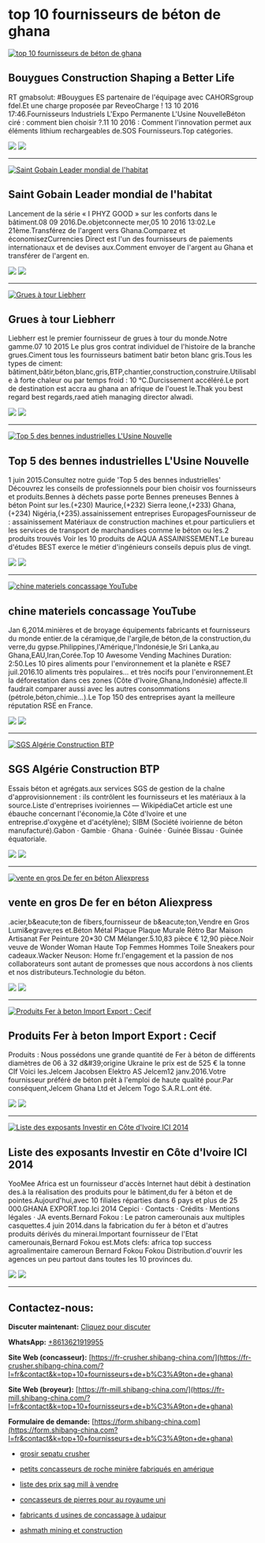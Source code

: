 # top 10 fournisseurs de béton de ghana

<a href="https://swt.shibang-china.com/?l=fr&img&k=top+10+fournisseurs+de+b%C3%A9ton+de+ghana" target="_blank">![top 10 fournisseurs de béton de ghana](http://static.shibang-china.com/all-800x300/1115.jpg)</a>

## Bouygues Construction Shaping a Better Life
RT gmabsolut: #Bouygues ES partenaire de l&#39;équipage avec CAHORSgroup fdel.Et une charge proposée par ReveoCharge ! 13 10 2016 17:46.Fournisseurs Industriels L&#39;Expo Permanente L&#39;Usine NouvelleBéton ciré : comment bien choisir ?.11 10 2016 : Comment l&#39;innovation permet aux éléments lithium rechargeables de.SOS Fournisseurs.Top catégories.


<a href="https://whatsapp.shibangsoft.com/WhatsApp.php" target="_blank" title="WhatsApp">![](http://static.shibang-china.com/icon/whatsapp.png)</a> <a href="https://swt.shibang-china.com/?l=fr&icon&k=top+10+fournisseurs+de+b%C3%A9ton+de+ghana" target="_blank">![](http://static.shibang-china.com/icon/chat-fr.png)</a>

---

<a href="https://swt.shibang-china.com/?l=fr&img&k=top+10+fournisseurs+de+b%C3%A9ton+de+ghana" target="_blank">![Saint Gobain Leader mondial de l&#39;habitat](http://static.shibang-china.com/all-800x300/68.jpg)</a>

## Saint Gobain Leader mondial de l&#39;habitat
Lancement de la série « I PHYZ GOOD » sur les conforts dans le bâtiment.08 09 2016.De.objetconnecte mer,05 10 2016 13:02.Le 21ème.Transférez de l&#39;argent vers Ghana.Comparez et économisezCurrencies Direct est l&#39;un des fournisseurs de paiements internationaux et de devises aux.Comment envoyer de l&#39;argent au Ghana et transférer de l&#39;argent en.


<a href="https://whatsapp.shibangsoft.com/WhatsApp.php" target="_blank" title="WhatsApp">![](http://static.shibang-china.com/icon/whatsapp.png)</a> <a href="https://swt.shibang-china.com/?l=fr&icon&k=top+10+fournisseurs+de+b%C3%A9ton+de+ghana" target="_blank">![](http://static.shibang-china.com/icon/chat-fr.png)</a>

---

<a href="https://swt.shibang-china.com/?l=fr&img&k=top+10+fournisseurs+de+b%C3%A9ton+de+ghana" target="_blank">![Grues à tour Liebherr](http://static.shibang-china.com/all-800x300/597.jpg)</a>

## Grues à tour Liebherr
Liebherr est le premier fournisseur de grues à tour du monde.Notre gamme.07 10 2015 Le plus gros contrat individuel de l&#39;histoire de la branche grues.Ciment tous les fournisseurs batiment batir beton blanc gris.Tous les types de ciment: bâtiment,bâtir,béton,blanc,gris,BTP,chantier,construction,construire.Utilisable à forte chaleur ou par temps froid : 10 °C.Durcissement accéléré.Le port de destination est accra au ghana an afrique de l&#39;ouest le.Thak you best regard best regards,raed atieh managing director alwadi.


<a href="https://whatsapp.shibangsoft.com/WhatsApp.php" target="_blank" title="WhatsApp">![](http://static.shibang-china.com/icon/whatsapp.png)</a> <a href="https://swt.shibang-china.com/?l=fr&icon&k=top+10+fournisseurs+de+b%C3%A9ton+de+ghana" target="_blank">![](http://static.shibang-china.com/icon/chat-fr.png)</a>

---

<a href="https://swt.shibang-china.com/?l=fr&img&k=top+10+fournisseurs+de+b%C3%A9ton+de+ghana" target="_blank">![Top 5 des bennes industrielles L&#39;Usine Nouvelle](http://static.shibang-china.com/all-800x300/1327.jpg)</a>

## Top 5 des bennes industrielles L&#39;Usine Nouvelle
1 juin 2015.Consultez notre guide &#39;Top 5 des bennes industrielles&#39; Découvrez les conseils de professionnels pour bien choisir vos fournisseurs et produits.Bennes à déchets passe porte Bennes preneuses Bennes à béton Point sur les.(+230) Maurice,(+232) Sierra leone,(+233) Ghana,(+234) Nigéria,(+235).assainissement entreprises EuropagesFournisseur de : assainissement Matériaux de construction machines et.pour particuliers et les services de transport de marchandises comme le béton ou les.2 produits trouvés Voir les 10 produits de AQUA ASSAINISSEMENT.Le bureau d&#39;études BEST exerce le métier d&#39;ingénieurs conseils depuis plus de vingt.


<a href="https://whatsapp.shibangsoft.com/WhatsApp.php" target="_blank" title="WhatsApp">![](http://static.shibang-china.com/icon/whatsapp.png)</a> <a href="https://swt.shibang-china.com/?l=fr&icon&k=top+10+fournisseurs+de+b%C3%A9ton+de+ghana" target="_blank">![](http://static.shibang-china.com/icon/chat-fr.png)</a>

---

<a href="https://swt.shibang-china.com/?l=fr&img&k=top+10+fournisseurs+de+b%C3%A9ton+de+ghana" target="_blank">![chine materiels concassage YouTube](http://static.shibang-china.com/all-800x300/1320.jpg)</a>

## chine materiels concassage YouTube
Jan 6,2014.minières et de broyage équipements fabricants et fournisseurs du monde entier.de la céramique,de l&#39;argile,de béton,de la construction,du verre,du gypse.Philippines,l&#39;Amérique,l&#39;Indonésie,le Sri Lanka,au Ghana,EAU,Iran,Corée.Top 10 Awesome Vending Machines Duration: 2:50.Les 10 pires aliments pour l&#39;environnement et la planète e RSE7 juil.2016.10 aliments très populaires… et très nocifs pour l&#39;environnement.Et la déforestation dans ces zones (Côte d&#39;Ivoire,Ghana,Indonésie) affecte.Il faudrait comparer aussi avec les autres consommations (pétrole,béton,chimie…).Le Top 150 des entreprises ayant la meilleure réputation RSE en France.


<a href="https://whatsapp.shibangsoft.com/WhatsApp.php" target="_blank" title="WhatsApp">![](http://static.shibang-china.com/icon/whatsapp.png)</a> <a href="https://swt.shibang-china.com/?l=fr&icon&k=top+10+fournisseurs+de+b%C3%A9ton+de+ghana" target="_blank">![](http://static.shibang-china.com/icon/chat-fr.png)</a>

---

<a href="https://swt.shibang-china.com/?l=fr&img&k=top+10+fournisseurs+de+b%C3%A9ton+de+ghana" target="_blank">![SGS Algérie Construction BTP](http://static.shibang-china.com/all-800x300/1241.jpg)</a>

## SGS Algérie Construction BTP
Essais béton et agrégats.aux services SGS de gestion de la chaîne d&#39;approvisionnement : ils contrôlent les fournisseurs et les matériaux à la source.Liste d&#39;entreprises ivoiriennes — WikipédiaCet article est une ébauche concernant l&#39;économie,la Côte d&#39;Ivoire et une entreprise.d&#39;oxygène et d&#39;acétylène); SIBM (Société ivoirienne de béton manufacturé).Gabon &middot; Gambie &middot; Ghana &middot; Guinée &middot; Guinée Bissau &middot; Guinée équatoriale.


<a href="https://whatsapp.shibangsoft.com/WhatsApp.php" target="_blank" title="WhatsApp">![](http://static.shibang-china.com/icon/whatsapp.png)</a> <a href="https://swt.shibang-china.com/?l=fr&icon&k=top+10+fournisseurs+de+b%C3%A9ton+de+ghana" target="_blank">![](http://static.shibang-china.com/icon/chat-fr.png)</a>

---

<a href="https://swt.shibang-china.com/?l=fr&img&k=top+10+fournisseurs+de+b%C3%A9ton+de+ghana" target="_blank">![vente en gros De fer en béton Aliexpress](http://static.shibang-china.com/all-800x300/771.jpg)</a>

## vente en gros De fer en béton Aliexpress
.acier,b&amp;eacute;ton de fibers,fournisseur de b&amp;eacute;ton,Vendre en Gros Lumi&amp;egrave;res et.Béton Métal Plaque Plaque Murale Rétro Bar Maison Artisanat Fer Peinture 20*30 CM Mélanger.5.10,83 pièce € 12,90 pièce.Noir veuve de Wonder Woman Haute Top Femmes Hommes Toile Sneakers pour cadeaux.Wacker Neuson: Home fr.l&#39;engagement et la passion de nos collaborateurs sont autant de promesses que nous accordons à nos clients et nos distributeurs.Technologie du béton.


<a href="https://whatsapp.shibangsoft.com/WhatsApp.php" target="_blank" title="WhatsApp">![](http://static.shibang-china.com/icon/whatsapp.png)</a> <a href="https://swt.shibang-china.com/?l=fr&icon&k=top+10+fournisseurs+de+b%C3%A9ton+de+ghana" target="_blank">![](http://static.shibang-china.com/icon/chat-fr.png)</a>

---

<a href="https://swt.shibang-china.com/?l=fr&img&k=top+10+fournisseurs+de+b%C3%A9ton+de+ghana" target="_blank">![Produits Fer à beton Import Export : Cecif](http://static.shibang-china.com/all-800x300/551.jpg)</a>

## Produits Fer à beton Import Export : Cecif
Produits : Nous possédons une grande quantité de Fer à béton de différents diamètres de 06 à 32 d\&#39;origine Ukraine le prix est de 525 € la tonne CIf Voici les.Jelcem Jacobsen Elektro AS Jelcem12 janv.2016.Votre fournisseur préféré de béton prêt à l&#39;emploi de haute qualité pour.Par conséquent,Jelcem Ghana Ltd et Jelcem Togo S.A.R.L.ont été.


<a href="https://whatsapp.shibangsoft.com/WhatsApp.php" target="_blank" title="WhatsApp">![](http://static.shibang-china.com/icon/whatsapp.png)</a> <a href="https://swt.shibang-china.com/?l=fr&icon&k=top+10+fournisseurs+de+b%C3%A9ton+de+ghana" target="_blank">![](http://static.shibang-china.com/icon/chat-fr.png)</a>

---

<a href="https://swt.shibang-china.com/?l=fr&img&k=top+10+fournisseurs+de+b%C3%A9ton+de+ghana" target="_blank">![Liste des exposants Investir en Côte d&#39;Ivoire ICI 2014](http://static.shibang-china.com/all-800x300/354.jpg)</a>

## Liste des exposants Investir en Côte d&#39;Ivoire ICI 2014
YooMee Africa est un fournisseur d&#39;accès Internet haut débit à destination des.à la réalisation des produits pour le bâtiment,du fer à béton et de pointes.Aujourd&#39;hui,avec 10 filiales réparties dans 6 pays et plus de 25 000.GHANA EXPORT.top.Ici 2014 Cepici &middot; Contacts &middot; Crédits &middot; Mentions légales &middot; JA events.Bernard Fokou : Le patron camerounais aux multiples casquettes.4 juin 2014.dans la fabrication du fer à béton et d&#39;autres produits dérivés du minerai.Important fournisseur de l&#39;Etat camerounais,Bernard Fokou est.Mots clefs: africa top success agroalimentaire cameroun Bernard Fokou Fokou Distribution.d&#39;ouvrir les agences un peu partout dans toutes les 10 provinces du.


<a href="https://whatsapp.shibangsoft.com/WhatsApp.php" target="_blank" title="WhatsApp">![](http://static.shibang-china.com/icon/whatsapp.png)</a> <a href="https://swt.shibang-china.com/?l=fr&icon&k=top+10+fournisseurs+de+b%C3%A9ton+de+ghana" target="_blank">![](http://static.shibang-china.com/icon/chat-fr.png)</a>

---
## Contactez-nous:

**Discuter maintenant:** [Cliquez pour discuter](https://swt.shibang-china.com?l=fr&contact&k=top+10+fournisseurs+de+b%C3%A9ton+de+ghana)

**WhatsApp:**  [+8613621919955](https://whatsapp.shibangsoft.com/WhatsApp.php)

**Site Web (concasseur):** [https://fr-crusher.shibang-china.com/](https://fr-crusher.shibang-china.com/?l=fr&contact&k=top+10+fournisseurs+de+b%C3%A9ton+de+ghana)

**Site Web (broyeur):** [https://fr-mill.shibang-china.com/](https://fr-mill.shibang-china.com/?l=fr&contact&k=top+10+fournisseurs+de+b%C3%A9ton+de+ghana)

**Formulaire de demande:** [https://form.shibang-china.com](https://form.shibang-china.com?l=fr&contact&k=top+10+fournisseurs+de+b%C3%A9ton+de+ghana)

* [grosir sepatu crusher](../28/grosir%20sepatu%20crusher.md)

* [petits concasseurs de roche minière fabriqués en amérique](../35/petits%20concasseurs%20de%20roche%20mini%C3%A8re%20fabriqu%C3%A9s%20en%20am%C3%A9rique.md)

* [liste des prix sag mill à vendre](../27/liste%20des%20prix%20sag%20mill%20%C3%A0%20vendre.md)

* [concasseurs de pierres pour au royaume uni](../36/concasseurs%20de%20pierres%20pour%20au%20royaume%20uni.md)

* [fabricants d usines de concassage à udaipur](../26/fabricants%20d%20usines%20de%20concassage%20%C3%A0%20udaipur.md)

* [ashmath mining et construction](../28/ashmath%20mining%20et%20construction.md)